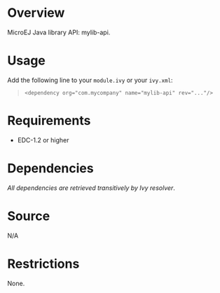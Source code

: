 <!--
	Markdown
	Copyright 2016 IS2T. All rights reserved.
	IS2T PROPRIETARY/CONFIDENTIAL. Use is subject to license terms.
-->
# Overview
MicroEJ Java library API: mylib-api.

# Usage
Add the following line to your `module.ivy` or your `ivy.xml`:
> `<dependency org="com.mycompany" name="mylib-api" rev="..."/>`

# Requirements
  - EDC-1.2 or higher

# Dependencies
_All dependencies are retrieved transitively by Ivy resolver_.

# Source
N/A

# Restrictions
None.